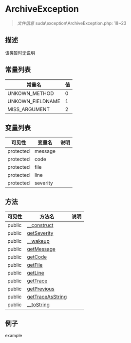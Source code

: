 #  ArchiveException 

> *文件信息* suda\exception\ArchiveException.php: 18~23





## 描述



该类暂时无说明
## 常量列表
| 常量名  |  值|
|--------|----|
|UNKOWN_METHOD | 0 | 
|UNKOWN_FIELDNAME | 1 | 
|MISS_ARGUMENT | 2 | 


## 变量列表
| 可见性 |  变量名   | 说明 |
|--------|----|------|
| protected    | message | | 
| protected    | code | | 
| protected    | file | | 
| protected    | line | | 
| protected    | severity | | 

## 方法

| 可见性 | 方法名 | 说明 |
|--------|-------|------|
|  public  |[__construct](ArchiveException/__construct.md) |  |
|  public  |[getSeverity](ArchiveException/getSeverity.md) |  |
|  public  |[__wakeup](ArchiveException/__wakeup.md) |  |
|  public  |[getMessage](ArchiveException/getMessage.md) |  |
|  public  |[getCode](ArchiveException/getCode.md) |  |
|  public  |[getFile](ArchiveException/getFile.md) |  |
|  public  |[getLine](ArchiveException/getLine.md) |  |
|  public  |[getTrace](ArchiveException/getTrace.md) |  |
|  public  |[getPrevious](ArchiveException/getPrevious.md) |  |
|  public  |[getTraceAsString](ArchiveException/getTraceAsString.md) |  |
|  public  |[__toString](ArchiveException/__toString.md) |  |
 

## 例子

example
